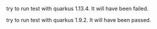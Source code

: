 try to run test with quarkus 1.13.4. It will have been failed.

try to run test with quarkus 1.9.2. It will have been passed.
